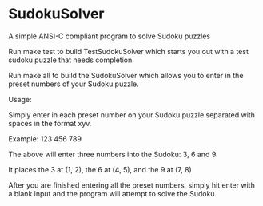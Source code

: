 # SudokuSolver
A simple ANSI-C compliant program to solve Sudoku puzzles

Run make test to build TestSudokuSolver which starts you out with a test sudoku puzzle that needs completion.

Run make all to build the SudokuSolver which allows you to enter in the preset numbers of your Sudoku puzzle.

Usage:

Simply enter in each preset number on your Sudoku puzzle separated with spaces in the format xyv.

Example:
123 456 789

The above will enter three numbers into the Sudoku: 3, 6 and 9.

It places the 3 at (1, 2), the 6 at (4, 5), and the 9 at (7, 8)

After you are finished entering all the preset numbers,
simply hit enter with a blank input and the program will attempt to solve the Sudoku.
